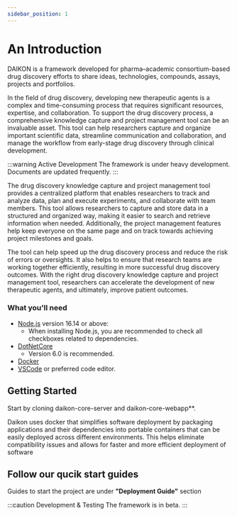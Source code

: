 ```yaml
---
sidebar_position: 1
---
```


# An Introduction

DAIKON is a framework developed for  pharma–academic consortium-based drug discovery efforts to share ideas, technologies, compounds, assays, projects and portfolios. 

In the field of drug discovery, developing new therapeutic agents is a complex and time-consuming process that requires significant resources, expertise, and collaboration. To support the drug discovery process, a comprehensive knowledge capture and project management tool can be an invaluable asset. This tool can help researchers capture and organize important scientific data, streamline communication and collaboration, and manage the workflow from early-stage drug discovery through clinical development.

:::warning Active Development
The framework is under heavy development. Documents are updated frequently.
:::

The drug discovery knowledge capture and project management tool provides a centralized platform that enables researchers to track and analyze data, plan and execute experiments, and collaborate with team members. This tool allows researchers to capture and store data in a structured and organized way, making it easier to search and retrieve information when needed. Additionally, the project management features help keep everyone on the same page and on track towards achieving project milestones and goals.

The tool can help speed up the drug discovery process and reduce the risk of errors or oversights. It also helps to ensure that research teams are working together efficiently, resulting in more successful drug discovery outcomes. With the right drug discovery knowledge capture and project management tool, researchers can accelerate the development of new therapeutic agents, and ultimately, improve patient outcomes.

### What you'll need

- [Node.js](https://nodejs.org/en/download/) version 16.14 or above:
  - When installing Node.js, you are recommended to check all checkboxes related to dependencies.
- [DotNetCore](https://dotnet.microsoft.com/en-us/download)
  - Version 6.0 is recommended.
- [Docker](https://www.docker.com/)
- [VSCode](https://code.visualstudio.com/) or preferred code editor.

## Getting Started

Start by cloning daikon-core-server and daikon-core-webapp**.

Daikon uses docker that simplifies software deployment by packaging applications and their dependencies into portable containers that can be easily deployed across different environments. This helps eliminate compatibility issues and allows for faster and more efficient deployment of software

## Follow our qucik start guides
Guides to start the project are under **"Deployment Guide"** section

:::caution Development & Testing
The framework is in beta. 
:::
